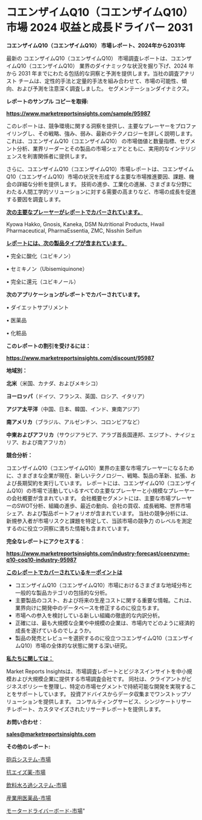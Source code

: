 # コエンザイムQ10（コエンザイムQ10） 市場 2024 収益と成長ドライバー 2031

<strong>コエンザイムQ10（コエンザイムQ10） 市場レポート、2024年から2031年</strong>

最新の コエンザイムQ10（コエンザイムQ10） 市場調査レポートは、コエンザイムQ10（コエンザイムQ10） 業界のダイナミックな状況を掘り下げ、2024 年から 2031 年までにわたる包括的な洞察と予測を提供します。当社の調査アナリスト チームは、定性的手法と定量的手法を組み合わせて、市場の可能性、傾向、および予測を注意深く調査しました。 セグメンテーションダイナミクス。



<strong>レポートのサンプル コピーを取得:</strong> <a href=https://www.marketreportsinsights.com/sample/95987>

<strong><u>https://www.marketreportsinsights.com/sample/95987</u></strong></a>

このレポートは、競争環境に関する洞察を提供し、主要なプレーヤーをプロファイリングし、その戦略、強み、弱み、最新のテクノロジーを詳しく説明します。 これは、コエンザイムQ10（コエンザイムQ10） の市場価値と数量指標、セグメント分析、業界リーダーとその製品の市場シェアとともに、実用的なインテリジェンスを利害関係者に提供します。

さらに、コエンザイムQ10（コエンザイムQ10）市場レポートは、コエンザイムQ10（コエンザイムQ10）市場の状況を形成する主要な市場推進要因、課題、機会の詳細な分析を提供します。 技術の進歩、工業化の進展、さまざまな分野にわたる人間工学的ソリューションに対する需要の高まりなど、市場の成長を促進する要因を調査します。



<strong><u>次の主要なプレーヤーがレポートでカバーされています。</u></strong>

Kyowa Hakko, Gnosis, Kaneka, DSM Nutritional Products, Hwail Pharmaceutical, PharmaEssentia, ZMC, Nisshin Seifun



<strong><u><b>レポートには、次の製品タイプが含まれています。</b></u></strong>

• 完全に酸化（ユビキノン）

• セミキノン（Ubisemiquinone）

• 完全に還元（ユビキノール）



<strong><b>次のアプリケーションがレポートでカバーされています。</b></strong>

• ダイエットサプリメント

• 医薬品

• 化粧品



<strong><b>このレポートの割引を受けるには：</b></strong><a href=https://www.marketreportsinsights.com/discount/95987>

<strong><u>https://www.marketreportsinsights.com/discount/95987</u></strong></a>



<strong>地域別：</strong>



<strong>北米</strong>（米国、カナダ、およびメキシコ）



<strong>ヨーロッパ</strong>（ドイツ、フランス、英国、ロシア、イタリア）



<strong>アジア太平洋</strong>（中国、日本、韓国、インド、東南アジア）



<strong>南アメリカ</strong>（ブラジル、アルゼンチン、コロンビアなど）



<strong>中東およびアフリカ</strong>（サウジアラビア、アラブ首長国連邦、エジプト、ナイジェリア、および南アフリカ）



<strong>競合分析：</strong>

コエンザイムQ10（コエンザイムQ10）業界の主要な市場プレーヤーになるために、さまざまな企業が現在、新しいテクノロジー、戦略、製品の革新、拡張、および長期契約を実行しています。 レポートには、コエンザイムQ10（コエンザイムQ10）の市場で活動しているすべての主要なプレーヤーと小規模なプレーヤーの会社概要が含まれています。 会社概要セグメントには、主要な市場プレーヤーのSWOT分析、組織の進歩、最近の動向、会社の買収、成長戦略、世界市場シェア、および製品ポートフォリオが含まれています。 当社の競争分析には、新規参入者が市場リスクと課題を特定して、当該市場の競争力 のレベルを測定するのに役立つ洞察に満ちた情報も含まれています。



<strong>完全なレポートにアクセスする</strong>：

<a href=https://www.marketreportsinsights.com/industry-forecast/coenzyme-q10-coq10-industry-95987>

<strong><u>https://www.marketreportsinsights.com/industry-forecast/coenzyme-q10-coq10-industry-95987</u></strong></a>



<strong><u><b>このレポートでカバーされているキーポイントは</b></u></strong>
<ul>
  <li>コエンザイムQ10（コエンザイムQ10）市場におけるさまざまな地域分布と一般的な製品カテゴリの包括的な分析。</li>
  <li>主要製品のコスト、および将来の生産コストに関する重要な情報。これは、業界向けに開発中のデータベースを修正するのに役立ちます。</li>
  <li>市場への参入を検討している新しい組織の徹底的な内訳分析。</li>
  <li>正確には、最も大規模な企業や中規模の企業は、市場内でどのように経済的成長を遂げているのでしょうか。</li>
  <li>製品の発売とレビューを選択するのに役立つコエンザイムQ10（コエンザイムQ10）市場の全体的な状態に関する深い研究。</li>
</ul>


<strong><u><b>私たちに関しては：</b></u></strong>

Market Reports Insightsは、市場調査レポートとビジネスインサイトを中小規模および大規模企業に提供する市場調査会社です。 同社は、クライアントがビジネスポリシーを整理し、特定の市場セグメントで持続可能な開発を実現することをサポートしています。 投資アドバイスからデータ収集までワンストップソリューションを提供します。 コンサルティングサービス、シンジケートリサーチレポート、カスタマイズされたリサーチレポートを提供します。



<strong><b>お問い合わせ</b></strong>：

<a href=mailto:sales@marketreportsinsights.com>

<strong><u>sales@marketreportsinsights.com</u></strong></a>



<strong>その他のレポート:</strong>

<a href=https://www.linkedin.com/pulse/砲兵システム-市場-2023-swot-分析と成長率-2030-data-dive-discoveries-24-analysis-ptbpf/>砲兵システム-市場</a>

<a href=https://www.linkedin.com/pulse/抗エイズ薬-市場-2023-年のダイナミクスとビジネストレンド-2030-analytics-avenue-360-analysis-doxmf/>抗エイズ薬-市場</a>

<a href=https://www.linkedin.com/pulse/飲料水ろ過システム-市場-2023-年のダイナミクスとビジネストレンド-ui1uf/>飲料水ろ過システム-市場</a>

<a href=https://www.linkedin.com/pulse/産業用医薬品-市場-2023-総利益と主要ベンダー-2030-pr-news-hub-qxtcf/>産業用医薬品-市場</a>

<a href=https://www.linkedin.com/pulse/モータードライバーボード-市場-2023-推進要因と成長機会-2030-pr-news-hub-htonf/>モータードライバーボード-市場</a>"
